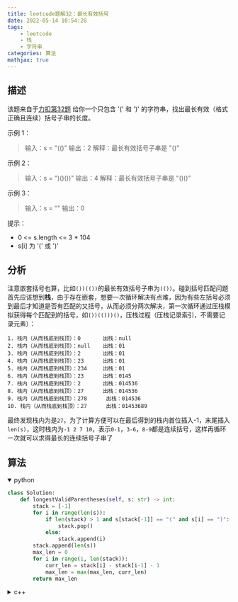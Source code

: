 ```yaml
---
title: leetcode题解32：最长有效括号
date: 2022-05-14 10:54:28
tags:
    - leetcode
    - 栈
    - 字符串
categories: 算法
mathjax: true
---
```


## 描述

该题来自于[力扣第32题](https://leetcode.cn/problems/longest-valid-parentheses/)
给你一个只包含 '(' 和 ')' 的字符串，找出最长有效（格式正确且连续）括号子串的长度。

<!--more-->

示例 1：

> 输入：s = "(()"
输出：2
解释：最长有效括号子串是 "()"

示例 2：

> 输入：s = ")()())"
输出：4
解释：最长有效括号子串是 "()()"

示例 3：

> 输入：s = ""
输出：0
 

提示：

* 0 <= s.length <= 3 * 104
* s[i] 为 '(' 或 ')'


## 分析
注意嵌套括号也算，比如`())(())`的最长有效括号子串为`(())`。碰到括号匹配问题首先应该想到**栈**，由于存在嵌套，想要一次循环解决有点难，因为有些左括号必须到最后才知道是否有匹配的又括号，从而必须分两次解决，第一次循环通过压栈模拟获得每个匹配到的括号，如`())(()))()`，压栈过程（压栈记录索引，不需要记录元素）：
```
1. 栈内（从而栈底到栈顶）：0       出栈：null
2. 栈内（从而栈底到栈顶）：null    出栈：01
3. 栈内（从而栈底到栈顶）：2       出栈：01
4. 栈内（从而栈底到栈顶）：23      出栈：01
5. 栈内（从而栈底到栈顶）：234     出栈：01
6. 栈内（从而栈底到栈顶）：23      出栈：0145
7. 栈内（从而栈底到栈顶）：2       出栈：014536
8. 栈内（从而栈底到栈顶）：27      出栈：014536
9. 栈内（从而栈底到栈顶）：278      出栈：014536
10. 栈内（从而栈底到栈顶）：27      出栈：01453689
```
最终发现栈内为是`27`，为了计算方便可以在最后得到的栈内首位插入-1，末尾插入`len(s)`，这时栈内为`-1 2 7 10`，表示`0-1`，`3-6`，`8-9`都是连续括号，这样再循环一次就可以求得最长的连续括号子串了


## 算法


<details open>
<summary>python</summary>

```python
class Solution:
    def longestValidParentheses(self, s: str) -> int:
        stack = [-1]
        for i in range(len(s)):
            if len(stack) > 1 and s[stack[-1]] == "(" and s[i] == ")":
                stack.pop()
            else:
                stack.append(i)
        stack.append(len(s))
        max_len = 0
        for i in range(1, len(stack)):
            curr_len = stack[i] - stack[i-1] - 1
            max_len = max(max_len, curr_len)
        return max_len

```
</details>

<details>
<summary>c++</summary>

```c++
class Solution {
public:
	int longestValidParentheses(string s) {
		vector<int> v;
		for (int i = 0; i < s.size(); i++) {
			if (!v.empty() && (s[v[v.size()-1]] == '(') && (s[i] == ')'))
				v.pop_back();
			else
				v.push_back(i);
		}
		int maxLen = 0;
		v.push_back(s.size());
		v.insert(v.begin(), -1);
		for (int i = 0; i < v.size() - 1; i++) {
			if (maxLen < v[i + 1] - v[i] - 1)
				maxLen = v[i + 1] - v[i] - 1;
		}
		return maxLen;
	}
};
```
</details>